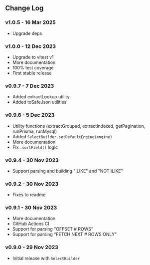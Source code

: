 ## Change Log

### v1.0.5 - 16 Mar 2025

- Upgrade deps

### v1.0.0 - 12 Dec 2023

- Upgrade to vitest v1
- More documentation
- 100% test coverage
- First stable release

### v0.9.7 - 7 Dec 2023

- Added extractLookup utility
- Added toSafeJson utilities

### v0.9.6 - 5 Dec 2023

- Utility functions (extractGrouped, extractIndexed, getPagination, runPrisma, runMysql)
- Added `SelectBuilder.setDefaultEngine(engine)`
- More documentation
- Fix `.sortField()` logic

### v0.9.4 - 30 Nov 2023

- Support parsing and building "ILIKE" and "NOT ILIKE"

### v0.9.2 - 30 Nov 2023

- Fixes to readme

### v0.9.1 - 30 Nov 2023

- More documentation
- GitHub Actions CI
- Support for parsing "OFFSET # ROWS"
- Support for parsing "FETCH NEXT # ROWS ONLY"

### v0.9.0 - 29 Nov 2023

- Initial release with `SelectBuilder`
